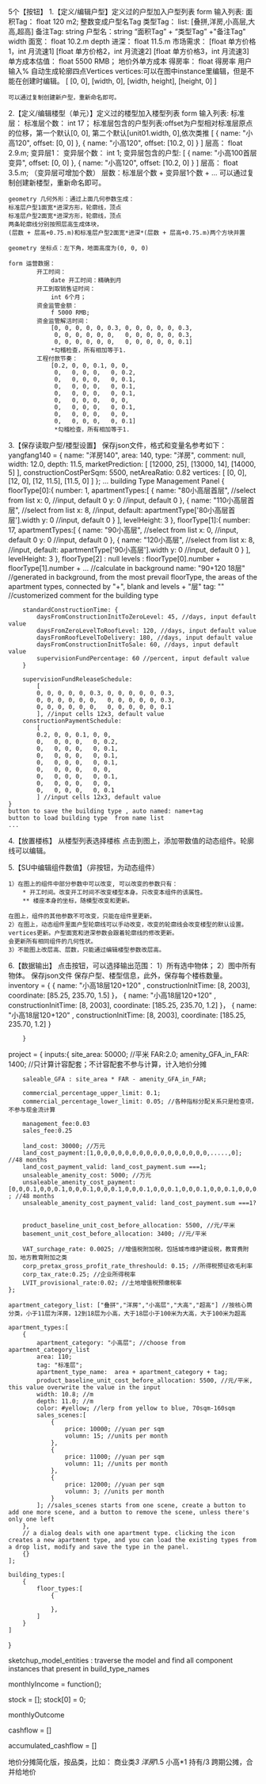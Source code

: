 
5个【按钮】
1.【定义/编辑户型】定义过的户型加入户型列表
    form 输入列表:
        面积Tag：
            float 120 m2; 整数变成户型名Tag
        类型Tag：
            list: [叠拼,洋房,小高层,大高,超高]
        备注Tag:
            string
        户型名：string “面积Tag” + “类型Tag” +"备注Tag"
        width 面宽：
            float 10.2.m
        depth 进深：
            float 11.5.m
        市场需求：
            [float 单方价格1，int 月流速1]
            [float 单方价格2，int 月流速2]
            [float 单方价格3，int 月流速3]
        单方成本估值：
            float 5500 RMB； 地价外单方成本
        得房率：
            float 得房率 用户输入%
        自动生成轮廓四点Vertices
        vertices:可以在图中instance里编辑，但是不能在创建时编辑。
        [
            [0, 0], 
            [width, 0], 
            [width, height], 
            [height, 0]
        ]
        
    可以通过复制创建新户型，重新命名即可。
            
2.【定义/编辑楼型（单元）】定义过的楼型加入楼型列表
    form 输入列表:
        标准层：
            标准层个数：
                int 17；
            标准层包含的户型列表:offset为户型相对标准层原点的位移，第一个默认[0, 0], 第二个默认[unit01.width, 0],依次类推
                [
                    {
                        name: "小高120",
                        offset: [0, 0]
                    },
                    {
                        name: "小高120",
                        offset: [10.2, 0]
                    }
                ]
            层高：
                float 2.9.m;
        变异层1：
            变异层个数：
                int 1;
            变异层包含的户型:
                [
                    {
                        name: "小高100首层变异",
                        offset: [0, 0]
                    },
                    {
                        name: "小高120",
                        offset: [10.2, 0]
                    }
                ]
            层高：
                float 3.5.m;
        （变异层可增加个数）
        层数：标准层个数 + 变异层1个数 + ...
    可以通过复制创建新楼型，重新命名即可。

    geometry 几何外形：通过上面几何参数生成：
    标准层户型1面宽*进深方形，轮廓线，顶点
    标准层户型2面宽*进深方形，轮廓线，顶点
    两条轮廓线分别按照层高生成体块，
    (层数 + 层高+0.75.m)和标准层户型2面宽*进深*(层数 + 层高+0.75.m)两个方块并置

    geometry 坐标点：左下角，地面高度为(0, 0, 0)

    form 运营数据：
            开工时间：
                date 开工时间：精确到月
            开工到取销售证时间：
                int 6个月；
            资金监管金额：
                f 5000 RMB;
            资金监管解活时间：
                [0, 0, 0, 0, 0, 0.3, 0, 0, 0, 0, 0, 0.3,
                 0, 0, 0, 0, 0, 0,   0, 0, 0, 0, 0, 0.3,
                 0, 0, 0, 0, 0, 0,   0, 0, 0, 0, 0, 0.1]
                *勾稽检查，所有相加等于1.
            工程付款节奏：
                [0.2, 0, 0, 0.1, 0, 0,
                 0,   0, 0, 0,   0, 0.2,
                 0,   0, 0, 0,   0, 0.1,
                 0,   0, 0, 0,   0, 0.1,
                 0,   0, 0, 0,   0, 0.1,
                 0,   0, 0, 0,   0, 0,
                 0,   0, 0, 0,   0, 0.1,
                 0,   0, 0, 0,   0, 0,
                 0,   0, 0, 0,   0, 0.1]
                 *勾稽检查，所有相加等于1.

3.【保存读取户型/楼型设置】
    保存json文件，格式和变量名参考如下：
    yangfang140 = {
        name: "洋房140",
        area: 140,
        type: "洋房",
        comment: null,
        width: 12.0,
        depth: 11.5,
        marketPrediction:
            [
                [12000, 25],
                [13000, 14],
                [14000, 5]
            ],
        constructionCostPerSqm: 5500,
        netAreaRatio: 0.82
        vertices:
        [
            [0, 0], [12, 0], [12, 11.5], [11.5, 0]
        ]
    };
    ...
    building Type Management Panel
    {
        floorType[0]:{
            number: 1,
            apartmentTypes:[
                {
                    name: "80小高层首层", //select from list
                    x: 0, //input, default 0
                    y: 0 //input, default 0
                },
                {
                    name: "110小高层首层", //select from list
                    x: 8, //input, default: apartmentType['80小高层首层'].width
                    y: 0 //input, default 0
                }
            ],
            levelHeight: 3
        },
        floorType[1]:{
            number: 17,
            apartmentTypes:[
                {
                    name: "90小高层", //select from list
                    x: 0, //input, default 0
                    y: 0 //input, default 0
                },
                {
                    name: "120小高层", //select from list
                    x: 8, //input, default: apartmentType['90小高层'].width
                    y: 0 //input, default 0
                }
            ],
            levelHeight: 3
        },
        floorType[2] : null
        levels : floorType[0].number + floorType[1].number + ... //calculate in background
        name: "90+120 18层" //generated in background, from the most prevail floorType, the areas of the apartment types, connected by "+", blank and levels + "层"
        tag: "" //customerized comment for the building type

        standardConstructionTime: {
            daysFromConstructionInitToZeroLevel: 45, //days, input default value
            daysFromZeroLevelToRoofLevel: 120, //days, input default value
            daysFromRoofLevelToDelivery: 180, //days, input default value
            daysFromConstructionInitToSale: 60, //days, input default value
            supervisionFundPercentage: 60 //percent, input default value
        }
        
        supervisionFundReleaseSchedule:
            [
            0, 0, 0, 0, 0, 0.3, 0, 0, 0, 0, 0, 0.3,
            0, 0, 0, 0, 0, 0,   0, 0, 0, 0, 0, 0.3,
            0, 0, 0, 0, 0, 0,   0, 0, 0, 0, 0, 0.1
            ], //input cells 12x3, default value
        constructionPaymentSchedule:
            [
            0.2, 0, 0, 0.1, 0, 0,
            0,   0, 0, 0,   0, 0.2,
            0,   0, 0, 0,   0, 0.1,
            0,   0, 0, 0,   0, 0.1,
            0,   0, 0, 0,   0, 0.1,
            0,   0, 0, 0,   0, 0,
            0,   0, 0, 0,   0, 0.1,
            0,   0, 0, 0,   0, 0,
            0,   0, 0, 0,   0, 0.1
            ] //input cells 12x3, default value
    }
    button to save the building type , auto named: name+tag
    button to load building type  from name list
    ...
4.【放置楼栋】
    从楼型列表选择楼栋
    点击到图上，添加带数值的动态组件。轮廓线可以编辑。

5.【SU中编辑组件数值】（非按钮，为动态组件）

    1）在图上的组件中部分参数中可以改变, 可以改变的参数只有：
        * 开工时间。改变开工时间不改变楼型本身。只改变本组件的该属性。
        ** 楼座本身的坐标，随模型改变和更新。

    在图上，组件的其他参数不可改变，只能在组件里更新。
    2）在图上，动态组件里面户型轮廓线可以手动改变，改变的轮廓线会改变楼型的默认设置。vertices更新。户型面宽和进深参数会跟着轮廓线的修改更新。
    会更新所有相同组件的几何性状。
    3）不能图上改层高、层数，只能通过编辑楼型参数改层高。
    

6.【数据输出】
    点击按钮，可以选择输出范围：
        1）所有选中物体；
        2）图中所有物体。
    保存json文件
        保存户型、楼型信息，此外，保存每个楼栋数量。
        inventory = {
            {
                name: "小高18层120+120" ,
                constructionInitTime: [8, 2003],
                coordinate: [85.25, 235.70, 1.5]
            }，
            {
                name: "小高18层120+120" ,
                constructionInitTime: [8, 2003],
                coordinate: [185.25, 235.70, 1.2]
            }，
            {
                name: "小高18层120+120" ,
                constructionInitTime: [8, 2003],
                coordinate: [185.25, 235.70, 1.2]
            }

        }


    

project = {
    inputs:{
        site_area: 50000; //平米
        FAR:2.0;
        amenity_GFA_in_FAR: 1400; //只计算计容配套；不计容配套不参与计算，计入地价分摊

        saleable_GFA : site_area * FAR - amenity_GFA_in_FAR;

        commercial_percentage_upper_limit: 0.1;
        commercial_percentage_lower_limit: 0.05; //各种指标分配关系只是检查项，不参与现金流计算        

        management_fee:0.03
        sales_fee:0.25

        land_cost: 30000; //万元
        land_cost_payment:[1,0,0,0,0,0,0,0,0,0,0,0,0,0,0,0,0,.....,0]; //48 months
        land_cost_payment_valid: land_cost_payment.sum ===1;
        unsaleable_amenity_cost: 5000; //万元
        unsaleable_amenity_cost_payment: [0,0,0.1,0,0,0.1,0,0,0.1,0,0,0.1,0,0,0.1,0,0,0.1,0,0,0.1,0,0,0.1,0,0,0.1,0,0,0.1,....,0] ; //48 months
        unsaleable_amenity_cost_payment_valid: land_cost_payment.sum ===1?


        product_baseline_unit_cost_before_allocation: 5500, //元/平米
        basement_unit_cost_before_allocation: 3400; //元/平米

        VAT_surchage_rate: 0.0025; //增值税附加税，包括城市维护建设税，教育费附加，地方教育附加之类
        corp_pretax_gross_profit_rate_threshould: 0.15; //所得税预征收毛利率
        corp_tax_rate:0.25; //企业所得税率
        LVIT_provisional_rate:0.02; //土地增值税预缴税率
    };

    apartment_category_list: ["叠拼","洋房","小高层","大高","超高"] //按核心筒分类，小于11层为洋房，12到18层为小高，大于18层小于100米为大高，大于100米为超高

    apartment_types:[
        {
            apartment_category: "小高层"; //choose from apartment_category_list
            area: 110;
            tag: "标准层";
            apartment_type_name:  area + apartment_category + tag; 
            product_baseline_unit_cost_before_allocation: 5500, //元/平米, this value overwrite the value in the input
            width: 10.8; //m
            depth: 11.0; //m
            color: #yellow; //lerp from yellow to blue, 70sqm-160sqm
            sales_scenes:[
                {
                    price: 10000; //yuan per sqm
                    volumn: 15; //units per month
                }, 
                {
                    price: 11000; //yuan per sqm
                    volumn: 11; //units per month
                },
                {
                    price: 12000; //yuan per sqm
                    volumn: 3; //units per month
                }
            ]; //sales_scenes starts from one scene, create a button to add one more scene, and a button to remove the scene, unless there's only one left
        },
        // a dialog deals with one apartment type. clicking the icon creates a new apartment type, and you can load the existing types from a drop list, modify and save the type in the panel.  
        {}
    ];

    building_types:[
        {
            floor_types:[
                {
                    
                },
            ]
        }
    ]

}

sketchup_model_entities : traverse the model and find all component instances that present in build_type_names 

            

monthlyIncome = function();

stock = [];
stock[0] = 0;

<!-- apartment types,  -->
monthlyOutcome

cashflow = []  <!-- Array of 48 month -->

accumulated_cashflow = []

地价分摊简化版，按品类，比如：
    商业类*3
    洋房*1.5
    小高*1
    持有/3
跨期公摊，合并给地价

